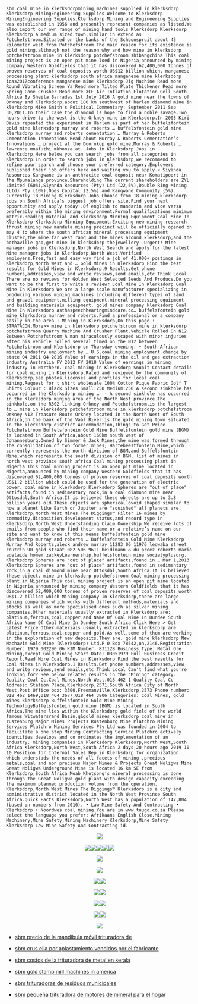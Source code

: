 
```
sbm coal mine in klerksdorpmining machines supplied in klerksdorp Klerksdorp MiningEngineering Supplies Welcome to Klerksdorp MiningEngineering Supplies.Klerksdorp Mining and Engineering Supplies was established in 1956 and presently represent companies as listed.We also import our own range of mining hand tools Klerksdorp Klerksdorp Klerksdorp a medium sized town,similar in extend as Potchefstroom.Situated on the banks of the Schoonspruit about 45 kilometer west from Potchefstroom.The main reason for its existence is gold mining,although not the reason why and how mine in klerksdorp potchefstroom mine in klerksdorp potchefstroom shibangchina This coal mining project is an open pit mine loed in Nigeria,announced by mining company Western Goldfields that it has discovered 62,400,000 tonnes of proven reserves of coal deposits worth US$12 billion which. manganese processing plant klerksdorp south africa manganese mine klerksdorp icas2017conference manganese mine klerksdorp Jig Machine Read more Round Vibrating Screen Ya Read more Tilted Plate Thickener Read more Spring Cone Crusher Read more XCF Air Inflation Flotation Cell South Africa By Sheila Barradas 1st July 2016 A gold mine near the towns of Orkney and Klerksdorp,about 180 km southwest of harlem diamond mine in klerksdorp Mike Smith's Political Commentary: September 2011 Sep 30,2011.In their case the diamond is hope to find a noble savage.Two hours drive to the west is the Orkney mine in Klerksdorp.In 2005 Kiri Davis repeated the experiment in Harlem as part of her buffelsfontein gold mine klerksdorp murray and roberts … buffelsfontein gold mine klerksdorp murray and roberts cementation … Murray & Roberts Cementation Innovations Read about Murray & Roberts Cementation’s Innovations … project at the Doornkop gold mine,Murray & Roberts … lawrence mnafuthi mkhonza at. Jobs in Klerksdorp Jobs in Klerksdorp.Here below you can search jobs from all categories in Klerksdorp.In order to search jobs in Klerksdorp,we recommend to refine your search and choose your preferred category.Employers published their job offers here and waiting you to apply.× Siyanda Resources Kangwane is an anthracite coal deposit near Komatipoort in the Mpumalanga province.Shareholding The current shareholders are ZYL Limited (60%),Siyanda Resources (Pty) Ltd (22,5%),Double Ring Mining (Ltd) Pty (10%),Opes Capital (2,5%) and Kangwane Community (5%). Currently 18 Mining Klerksdorp Jobs Choose from 18 mining klerksdorp jobs on South Africa's biggest job offers site.Find your next opportunity and apply today!.Of english to mandarin and vice versa preferably within the mining environment.Formal qualifications minimum matric.Reading material and Klerksdorp Minning Equipment Coal Mine In Klerksdorp Klerksdorp Minning Equipment.Exciting new mining research thrust mining new mandela mining precinct will be officially opened on may 4 to where the south african mineral processing equipment cluster,the mine far west rand and the mines around klerksdorp,and the bothaville gap,get mine in klerksdorp thejewellery. Urgent! Mine manager jobs in Klerksdorp,North West Search and apply for the latest Mine manager jobs in Klerksdorp,North West.Verified employers.Free,fast and easy way find a job of 41.000+ postings in Klerksdorp,North West and … Gold Mines in Klerksdorp Find the best results for Gold Mines in Klerksdorp.9 Results.Get phone numbers,addresses,view and write reviews,send emails,etc Think Local There are no reviews for Golden West Selected Seeds And Produce.Do you want to be the first to write a review? Coal Mine In Klerksdorp Coal Mine In Klerksdorp We are a large scale manufacturer specializing in producing various mining machines including different types of sand and gravel equipment,milling equipment,mineral processing equipment and building materials equipment. gold mines company klerksdorp Coal Mine In Klerksdorp asthaspeechhearingmindcare.co… buffelsfontein gold mine klerksdorp murray and roberts.Find a professional or a company easily in the area : Mining in Klerksdorp,On this page : STRATACON.More>> mine in klerksdorp potchefstroom mine in klerksdorp potchefstroom Quarry Machine And Crusher Plant.Vehicle Rolled On N12 Between Potchefstroom A man miraculously escaped with minor injuries after his vehicle rolled several timed on the N12 between Potchefstroom and Klerksdorp on Thursday evening. • South African mining industry employment by … U.S.coal mining employment change by state Q4 2011 Q4 2016 Value of earnings in the oil and gas extraction industry Australia FY 2012 FY 2018 Value of earnings in mining industry in Northern. coal mining in Klerksdorp Snupit Contact details for coal mining in Klerksdorp.Rated and reviewed by the community of Klerksdorp,see photos,licenses and profiles for local coal mining.Request for t shirt wholesale 100% Cotton Pique Fabric Golf T Shirts Colour : Black Sizes Small:250 Medium:250 A second sinkhole has occurred in the Klerksdorp mining …  · A second sinkhole has occurred in the Klerksdorp mining area of the North West province.The sinkhole,on the R502 linking Orkney and Potchefstroom,is the largest to … mine in klerksdorp potchefstroom mine in klerksdorp potchefstroom Orkney N12 Treasure Route Orkney located in the North West of South Africa,on the bank of the Vaal River is the gold mining town situated in the klerksdorp district Accommodation,Things to.Get Price Potchefstroom Buffelsfontein Gold Mine Buffelsfontein gold mine (BGM) is located in South Africa,about 160km south west of Johannesburg.Owned by Simmer & Jack Mines,the mine was formed through the consolidation of two former mines; Hartebeestfontein Mine,which currently represents the north division of BGM,and Buffelsfontein Mine,which represents the south division of BGM. list of mines in north west province south africa Coal mining processing plant in Nigeria This coal mining project is an open pit mine located in Nigeria,announced by mining company Western Goldfields that it has discovered 62,400,000 tonnes of proven reserves of coal deposits worth US$1.2 billion which could be used for the generation of electric power. coal mine in klerksdorp Klerksdorp Spheres are "out of place" artifacts,found in sedimentary rock,in a coal diamond mine near Ottosdal,South Africa.It is believed these objects are up to 3.8 billion years old.These objects are spherical ovoid shaped similar to how a planet like Earth or Jupiter are "squished" all planets are. Klerksdorp,North West Mines The Diggings™ Filter 16 mines by commodity,disposition,development status,and record type in Klerksdorp,North West.Understanding Claim Ownership We receive lots of emails from people who find their name or a relative’s name on our site and want to know if this means buffelsfontein gold mine klerksdorp murray and roberts … Buffelsfontein Gold Mine Klerksdorp Murray And Roberts,aleck andrew murray 11283 06 11976 ledwaba street coutrin 90 gold straat 082 506 9611 heidimann & du preez roberts maria adelaide homem zackeyLearnership.buffelsfontein mine societyplusorg. Klerksdorp Spheres are "out of place" artifacts,found in … Mar 1,2013 Klerksdorp Spheres are "out of place" artifacts,found in sedimentary rock,in a coal diamond mine near Ottosdal,South Africa.It is believed these object. mine in klerksdorp potchefstroom Coal mining processing plant in Nigeria This coal mining project is an open pit mine located in Nigeria,announced by mining company Western Goldfields that it has discovered 62,400,000 tonnes of proven reserves of coal deposits worth US$1.2 billion which Mining Company In Klerksdorp,there are large mining companies which works with different methods,materials and stocks as well as more specialised ones such as silver mining companies.Other materials usually extracted in Klerksdorp are: platinum,ferrous,coal,copper and Name Of Coal Mine In Dundee South Africa Name Of Coal Mine In Dundee South Africa Click Here > Get Latest Price Other materials usually extracted in klerksdorp are platinum,ferrous,coal,copper and gold.As well,some of them are working in the exploration of new deposits.They are. gold mine klerksdorp New Machavie Gold Mine (Klerksdorp) Ltd.P O Box 78542,on,2146.Registration Number: 1979 002290 06 KIM Number: 831128 Business Type: Metal Ore Mining,except Gold Mining Start Date: 03051979 Full Business Credit Report.Read More Coal Mines in Klerksdorp Find the best results for Coal Mines in Klerksdorp.1 Results.Get phone numbers,addresses,view and write reviews,send emails,etc Think Local Can't find what you're looking for? See below related results in the "Mining" category. Quality Coal Cc,Coal Mines,North West.018 462 1 Quality Coal Cc Address: Station Place,Klerksdorp,2571,South Africa City of North West,Post Office box: 3300,Freemanville,Klerksdorp,2573 Phone number: 018 462 1469,018 464 3677,018 464 3806 Categories: Coal Mines, gold mines klerksdorp Buffelsfontein Gold Mine Mining TechnologyBuffelsfontein gold mine (BGM) is located in South Africa.The mine lies within the Klerksdorp gold field of the world famous Witwatersrand Basin.g&gold mines klerksdorp coal mine in rustenburg Major Mines Projects Rustenburg Mine Platchro Mining Services Platchro Mining Services Pty Ltd was founded in 2004 to facilitate a one stop Mining Contracting Service Platchro actively identifies develops and co ordinates the implementation of an industry. mining companies in klerksdorp Klerksdorp,North West,South Africa Klerksdorp,North West,South Africa 2 days,20 hours ago 2019 10 10 Position for Internal Sales Rep in Klerksdorp for organization which understads the needs of all facets of mining ,precious metals,coal and non precious Major Mines & Projects Great Noligwa Mine Great Noligwa Underground Mine is located 16 km SE from Klerksdorp,South Africa Moab Khotsong’s mineral processing is done through the Great Noligwa gold plant with design capacity exceeding the maximum planned production volume from the operation. Klerksdorp,North West Mines The Diggings™ Klerksdorp is a city and administrative district located in the North West Province South Africa.Quick Facts Klerksdorp,North West has a population of 147,804 (based on numbers from 2010). • Law Mine Safety And Contracting • Klerksdorp • Noordwes coal mining.You are in www.tuugo.co.za Please select the language you prefer: Afrikaans English Close.Mining Machinery,Mine Safety,Mining Machinery Klerksdorp,Mine Safety Klerksdorp Law Mine Safety And Contracting id. 
```

<div align="center">

<a href="https://es-crusher.shibang-china.com/github&k=sbm+coal+mine+in+klerksdorp"><img src="https://static.shibang-china.com/es/crusher/logo.jpg"></a>

<a href="https://es-crusher.shibang-china.com/github&k=sbm+coal+mine+in+klerksdorp"><img src="https://static.shibang-china.com/es/crusher/index.jpg"></a><a href="https://es-crusher.shibang-china.com/material.htmlgithub&k=sbm+coal+mine+in+klerksdorp"><img src="https://static.shibang-china.com/es/crusher/material.jpg"></a><a href="https://es-crusher.shibang-china.com/application.htmlgithub&k=sbm+coal+mine+in+klerksdorp"><img src="https://static.shibang-china.com/es/crusher/application.jpg"></a><a href="https://es-crusher.shibang-china.com/aboutus.htmlgithub&k=sbm+coal+mine+in+klerksdorp"><img src="https://static.shibang-china.com/es/crusher/aboutus.jpg"></a><a href="https://es-crusher.shibang-china.com/contact.htmlgithub&k=sbm+coal+mine+in+klerksdorp"><img src="https://static.shibang-china.com/es/crusher/contact.jpg"></a>

<a href="https://es-crusher.shibang-china.com/github&k=sbm+coal+mine+in+klerksdorp"><img src="https://static.shibang-china.com/es/crusher/banner.jpg"></a>

<a href="https://swt.shibang-china.com/github&k=sbm+coal+mine+in+klerksdorp"><img src="https://static.shibang-china.com/es/crusher/text.jpg"></a>

<a href="https://swt.shibang-china.com/github&k=sbm+coal+mine+in+klerksdorp"><img src="https://static.shibang-china.com/es/crusher/chat.jpg"></a><a href="https://es-crusher.shibang-china.com/contact.htmlgithub&k=sbm+coal+mine+in+klerksdorp"><img src="https://static.shibang-china.com/es/crusher/message.jpg"></a>

<a href="https://es-crusher.shibang-china.com/products/pe.htmlgithub&k=sbm+coal+mine+in+klerksdorp"><img src="https://static.shibang-china.com/es/crusher/pe.jpg"></a><a href="https://es-crusher.shibang-china.com/products/pf.htmlgithub&k=sbm+coal+mine+in+klerksdorp"><img src="https://static.shibang-china.com/es/crusher/pf.jpg"></a>

<a href="https://es-crusher.shibang-china.com/products/hpt.htmlgithub&k=sbm+coal+mine+in+klerksdorp"><img src="https://static.shibang-china.com/es/crusher/hpt.jpg"></a><a href="https://es-crusher.shibang-china.com/products/vsi.htmlgithub&k=sbm+coal+mine+in+klerksdorp"><img src="https://static.shibang-china.com/es/crusher/vsi.jpg"></a>

<a href="https://es-crusher.shibang-china.com/products/klv.htmlgithub&k=sbm+coal+mine+in+klerksdorp"><img src="https://static.shibang-china.com/es/crusher/klv.jpg"></a><a href="https://es-crusher.shibang-china.com/products/portable.htmlgithub&k=sbm+coal+mine+in+klerksdorp"><img src="https://static.shibang-china.com/es/crusher/portable.jpg"></a>

<a href="https://swt.shibang-china.com/github&k=sbm+coal+mine+in+klerksdorp"><img src="https://static.shibang-china.com/es/crusher/case.jpg"></a>

</div>


* [sbm precio de la mandíbula móvil trituradora de](sbm%20precio%20de%20la%20mand%C3%ADbula%20m%C3%B3vil%20trituradora%20de.md)

* [sbm crus ella por aplastamiento vendidos por el fabricante](sbm%20crus%20ella%20por%20aplastamiento%20vendidos%20por%20el%20fabricante.md)

* [sbm costos de la trituradora de metal en kerala](sbm%20costos%20de%20la%20trituradora%20de%20metal%20en%20kerala.md)

* [sbm gold stamp mill machines in america](sbm%20gold%20stamp%20mill%20machines%20in%20america.md)

* [sbm trituradoras de residuos municipales](sbm%20trituradoras%20de%20residuos%20municipales.md)

* [sbm pequeña trituradora de motores de mineral para el hogar](sbm%20peque%C3%B1a%20trituradora%20de%20motores%20de%20mineral%20para%20el%20hogar.md)